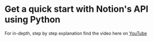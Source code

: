 # Get a quick start with Notion's API using Python
For in-depth, step by step explanation find the video here on [YouTube](https://youtu.be/FxRldnim9jE)

